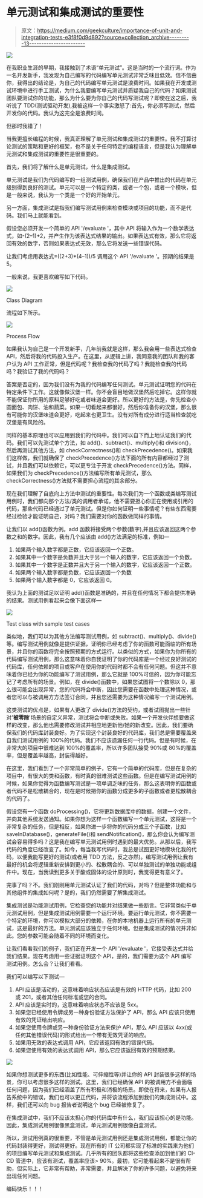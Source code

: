 # 单元测试和集成测试的重要性

> 原文：<https://medium.com/geekculture/importance-of-unit-and-integration-tests-e3f8f0d9d892?source=collection_archive---------13----------------------->

![](img/d5753caf7e7d21562829a9557b729371.png)

在我职业生涯的早期，我接触到了术语“单元测试”。这是当时的一个流行词。作为一名开发新手，我发现为自己编写的代码编写单元测试非常乏味且低效。信不信由你，我得出的结论是，为自己的代码编写单元测试是浪费时间。如果我在开发或测试环境中进行手工测试，为什么我要编写单元测试并质疑我自己的代码？如果测试团队要测试你的功能，那么为什么要为你自己的代码写测试呢？即使在这之后，我听说了 TDD(测试驱动开发),我被这样一个事实激怒了:首先，你必须写测试，然后开发你的代码。我认为这完全是浪费时间。

但那时我错了！

当我更擅长编程的时候，我真正理解了单元测试和集成测试的重要性。我不打算讨论测试的策略和更好的框架，也不是关于任何特定的编程语言，但是我认为理解单元测试和集成测试的重要性是很重要的。

首先，我们将了解什么是单元测试，什么是集成测试。

单元测试是我们为代码编写的一组测试用例，确保我们在产品中推出的代码在单元级别得到良好的测试。单元可以是一个特定的类，或者一个包，或者一个模块，但是一般来说，我认为一个类是一个好的开始单元。

另一方面，集成测试是指我们编写测试用例来检查模块或项目的功能，而不是代码。我们马上就能看到。

假设您必须开发一个简单的 API '/evaluate '，其中 API 将输入作为一个数学表达式，如-(2–1)+2，并产生作为该表达式结果的输出。如果表达式有效，那么它将返回有效的数字，否则如果表达式无效，那么它将发送一些错误代码。

让我们考虑用表达式=((2+3)*(4–1))/5 调用这个 API '/evaluate '。预期的结果是 5。

一般来说，我更喜欢编写如下代码。

![](img/51d6e0511ce59ffbcafa817c8aa10356.png)

Class Diagram

流程如下所示。

![](img/4476b171941e23fd10678f0dc380cbfb.png)

Process Flow

如果我认为自己是一个开发新手，几年前我就是这样，那么我会用一些表达式检查 API，然后将我的代码投入生产。在这里，从逻辑上讲，我同意我的团队和我的客户认为 API 工作正常，但是代码呢？我检查我的代码了吗？我能检查我的代码吗？我验证了我的代码吗？

答案是否定的，因为我们没有为我的代码编写任何测试。单元测试证明您的代码在特定条件下工作。这就像做汉堡一样。你不会盲目地做汉堡然后吃掉它。这样你就不能保证你所用的原料足够好吃或者味道会更好。所以更好的方法是，你先检查小圆面包、肉饼、油和蔬菜。如果一切看起来都很好，然后你准备你的汉堡，那么很有可能你的汉堡味道会更好，吃起来也更卫生。没有对所有成分进行适当检查就吃汉堡是有风险的。

同样的基本原理也可以应用到我们的代码中。我们可以自下而上地认证我们的代码。我们可以先测试单个方法，如 add()、subtract()、multiply()和 division()，然后再测试其他方法，如 checkCorrectness()和 checkPrecedence()。如果我们这样做，我们就确保了 checkPrecedence()方法下面的所有内容都经过了测试，并且我们可以依赖它，可以更专注于开发 checkPrecedence()方法。同样，如果我们为 checkPrecedence()方法编写所有单元测试，那么 checkCorrectness()方法就不需要担心流程的其余部分。

现在我们理解了自底向上方法中测试的重要性。每次我们为一个函数或类编写测试用例时，我们都向那个方法/类的调用者承诺，他不需要担心你正在使用或引用的代码，那些代码已经通过了单元测试。但是你如何证明一些事情呢？有些东西需要经过检验才能证明自己，对吗？我们需要对你的函数做同样的事情。

让我们以 add()函数为例。add 函数将接受两个参数(数字),并且应该返回这两个参数之和的数字。因此，我有几个应该由 add()方法满足的标准，例如—

1.  如果两个输入数字都是正数，它应该返回一个正数。
2.  如果其中一个数字是负数并且大于另一个输入的数字，它应该返回一个负数。
3.  如果其中一个数字是正数并且大于另一个输入的数字，它应该返回一个正数。
4.  如果两个输入数字都是负数，它应该返回一个负数
5.  如果两个输入数字都是 0，它应该返回 0。

我认为上面的测试足以证明 add()函数是准确的，并且在任何情况下都会提供准确的结果。测试用例看起来会像下面这样—

![](img/f05bc76127276f9f8287dc45e0e7ce5c.png)

Test class with sample test cases

类似地，我们可以为其他方法编写测试用例，如 subtract()、multiply()、divide()等。编写测试用例就像是提供证据，证明你已经考虑了你的函数可能面临的所有场景，并且你的函数将完全按照预期的方式运行。以类似的方式，如果你为你所有的代码编写测试用例，那么这意味着你自我证明了你的代码库是一个经过良好测试的代码库，任何依赖的项目或客户在使用你的代码时都不会有任何问题。但这并不意味着你已经为你的功能编写了测试用例，那么它就是 100%可信的，因为你可能忘记了考虑所有的场景。例如，在 divide()函数中，如果您试图将一个数除以 0，那么很可能会出现异常，您的代码将会中断，因此您需要在函数中处理这种情况，或者您可以与被调用方方法签订合同，并且您还需要为这种情况编写一个测试用例。

这类测试的优点是，如果有人更改了 divide()方法的契约，或者试图抛出一些针对'**被零除**'场景的自定义异常，测试将会中断或失败。如果一个开发伙伴想要做这样的改变，那么他也需要修改测试并相应地更新他/她的新改变。因此，我们要确保我们的代码库封装良好。为了实现这个封装良好的代码库，我们总是需要覆盖来自我们测试用例的 100%的代码。我们不应该遗漏任何一行代码。但是有时候，在非常大的项目中很难达到 100%的覆盖率，所以许多团队接受 90%或 80%的覆盖率，但是覆盖率越高，封装得越好。

在这里，我们看到了一个非常简单的例子，它有一个简单的代码库，但是在复杂的项目中，有很大的类和函数，有时真的很难测试这些函数。但是在编写测试用例的时候，如果你觉得为函数编写测试是一项单调乏味的任务，那么这表明你的函数或者代码不是松散耦合的，现在是时候把你的函数分成更多的子函数或者更松散耦合的代码了。

假设您有一个函数 doProcessing()，它将更新数据库中的数据，创建一个文件，并向其他系统发送通知。如果你想为这样一个函数编写一个单元测试，这将是一个非常复杂的任务，但是相反，如果你进一步将你的代码分成三个子函数，比如 saveInDatabase()，generateFile()和 sendNotification()，那么你会认为编写测试会容易得多吗？这是我在编写单元测试用例时遇到的最大优势。从那以后，我写代码的角度已经改变了。如今，每当我写代码时，我总是试图更好地模块化我的代码，以便我能写更好的测试(或者用 TDD 方法，反之亦然)。编写测试用例让我有最好的机会将逻辑重新安排到更小的、松散耦合的、可以单独测试的单独功能或组件中。现在，当我读到更多关于酸或固体的设计原则时，我觉得更有意义了。

完事了吗？不。我们刚刚用单元测试认证了我们的代码，对吗？但是整体功能和与其他组件的集成如何呢？是的，我们仍然需要了解集成测试。

集成测试是功能测试用例，它检查您的功能并对结果做一些断言。它非常类似于单元测试用例，但是集成测试用例需要一个运行环境。要运行单元测试，你不需要一个特定的环境，你可以模拟大部分的依赖，在你的本地机器上运行所有的单元测试，这是最好的方法。单元测试应该独立于任何环境。但是集成测试的情况并非如此。您的参数可能会随着不同的环境而变化。

让我们看看我们的例子，我们正在开发一个 API '/evaluate '，它接受表达式并给我们结果。现在考虑用一些证据证明这个 API，是的，我们需要为这个 API 编写测试用例。怎么会？让我们看看。

我们可以编写以下测试—

1.  API 应该是活动的，这意味着响应状态应该是有效的 HTTP 代码，比如 200 或 201，或者其他任何标准或您的合同。
2.  API 应该是实时的，这意味着响应状态不应该是 5xx。
3.  如果您已经使用令牌或另一种身份验证方法保护了 API，那么 API 应该只使用有效的凭证给出响应。
4.  如果您使用令牌或另一种身份验证方法来保护 API，那么 API 应该以 4xx(或任何其他错误代码)的形式给出一个带有无效凭证的响应。
5.  如果用无效的表达式调用 API，它应该返回有效的错误代码。
6.  如果您使用有效的表达式调用 API，那么它应该返回有效的预期结果。

![](img/73063fe42bee022803658a4adc62732f.png)

如果你想测试更多的东西(比如性能、可伸缩性等)并让你的 API 封装很多这样的场景，你可以考虑很多这样的测试。这里，我们已经确保 API 的被调用方不会面临任何问题，因为我们已经涵盖了所有积极和消极的场景。即使在将来，如果有人报告系统中的错误，我们也可以更正代码，并将该流程添加到我们的集成测试中。这样，我们还可以向 bug 报告者说明这个 bug 已经被修复了。

在集成测试中，我们不应该太担心你的代码库中有什么，我们应该担心的是功能。因此，集成测试用例很像黑盒测试，单元测试用例很像白盒测试。

所以，测试用例真的很重要，不管是单元测试用例还是集成测试用例，都能让你的代码封装得更好，测试得更好。现在所有的 IT 公司都实现了标准的实践来为他们的项目编写单元测试和集成测试。几乎所有的团队都将这些检查添加到他们的 CI-CD 管道中，应该有测试，覆盖率应该> 90%。最初，它可能看起来不是很有帮助，但实际上，它非常有帮助，非常需要，并且解决了你的许多问题，以避免将来出现任何问题。

编码快乐！！！